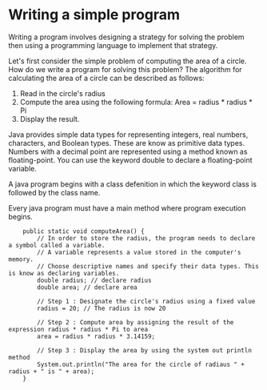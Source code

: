 # Writing a simple program 
Writing a program involves designing a strategy for solving the problem then using a
programming language to implement that strategy.

Let's first consider the simple problem of computing the area of a circle.
How do we write a program for solving this problem?
The algorithm for calculating the area of a circle can be described as follows:
  1) Read in the circle's radius
  2) Compute the area using the following formula:
            Area = radius * radius * Pi
  3) Display the result.

Java provides simple data types for representing integers, real numbers, characters, and
Boolean types. These are know as primitive data types. Numbers with a decimal point are
represented using a method known as floating-point. You can use the keyword double to
declare a floating-point variable.

A java program begins with a class defenition in which the keyword class is followed by the
class name.

Every java program must have a main method where program execution begins.
```
    public static void computeArea() {
        // In order to store the radius, the program needs to declare a symbol called a variable.
        // A variable represents a value stored in the computer's memory.
        // Choose descriptive names and specify their data types. This is know as declaring variables.
        double radius; // declare radius
        double area; // declare area

        // Step 1 : Designate the circle's radius using a fixed value
        radius = 20; // The radius is now 20

        // Step 2 : Compute area by assigning the result of the expression radius * radius * Pi to area
        area = radius * radius * 3.14159;

        // Step 3 : Display the area by using the system out println method
        System.out.println("The area for the circle of radiaus " + radius + " is " + area);
    }
```